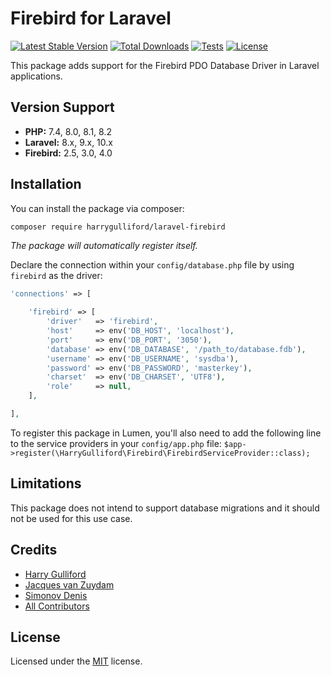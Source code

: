 # Firebird for Laravel

[![Latest Stable Version](https://poser.pugx.org/harrygulliford/laravel-firebird/v/stable)](https://packagist.org/packages/harrygulliford/laravel-firebird)
[![Total Downloads](https://poser.pugx.org/harrygulliford/laravel-firebird/downloads)](https://packagist.org/packages/harrygulliford/laravel-firebird)
[![Tests](https://github.com/harrygulliford/laravel-firebird/actions/workflows/tests.yml/badge.svg)](https://github.com/harrygulliford/laravel-firebird/actions/workflows/tests.yml)
[![License](https://poser.pugx.org/harrygulliford/laravel-firebird/license)](https://packagist.org/packages/harrygulliford/laravel-firebird)

This package adds support for the Firebird PDO Database Driver in Laravel applications.

## Version Support

- **PHP:** 7.4, 8.0, 8.1, 8.2
- **Laravel:** 8.x, 9.x, 10.x
- **Firebird:** 2.5, 3.0, 4.0

## Installation

You can install the package via composer:

```bash
composer require harrygulliford/laravel-firebird
```

_The package will automatically register itself._

Declare the connection within your `config/database.php` file by using `firebird` as the
driver:
```php
'connections' => [

    'firebird' => [
        'driver'   => 'firebird',
        'host'     => env('DB_HOST', 'localhost'),
        'port'     => env('DB_PORT', '3050'),
        'database' => env('DB_DATABASE', '/path_to/database.fdb'),
        'username' => env('DB_USERNAME', 'sysdba'),
        'password' => env('DB_PASSWORD', 'masterkey'),
        'charset'  => env('DB_CHARSET', 'UTF8'),
        'role'     => null,
    ],

],
```

To register this package in Lumen, you'll also need to add the following line to the service providers in your `config/app.php` file:
`$app->register(\HarryGulliford\Firebird\FirebirdServiceProvider::class);`

## Limitations
This package does not intend to support database migrations and it should not be used for this use case.

## Credits
- [Harry Gulliford](https://github.com/harrygulliford)
- [Jacques van Zuydam](https://github.com/jacquestvanzuydam/laravel-firebird)
- [Simonov Denis](https://github.com/sim1984/laravel-firebird)
- [All Contributors](https://github.com/harrygulliford/laravel-firebird/graphs/contributors)

## License
Licensed under the [MIT](https://choosealicense.com/licenses/mit/) license.
